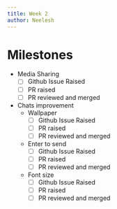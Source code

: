 ```yaml
---
title: Week 2
author: Neelesh
---
```

<!--

-->
# Milestones
- Media Sharing
	- [ ] Github Issue Raised
	- [ ] PR raised
	- [ ] PR reviewed and merged
- Chats improvement
	- Wallpaper
		- [ ] Github Issue Raised
	    - [ ] PR raised
	    - [ ] PR reviewed and merged
	- Enter to send
		- [ ] Github Issue Raised
	    - [ ] PR raised
	    - [ ] PR reviewed and merged
	- Font size
		- [ ] Github Issue Raised
	    - [ ] PR raised
	    - [ ] PR reviewed and merged